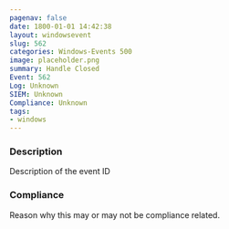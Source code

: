 ```yaml
---
pagenav: false
date: 1800-01-01 14:42:38
layout: windowsevent
slug: 562
categories: Windows-Events 500
image: placeholder.png
summary: Handle Closed
Event: 562
Log: Unknown
SIEM: Unknown
Compliance: Unknown
tags:
- windows
---
```


### Description

Description of the event ID

### Compliance

Reason why this may or may not be compliance related.
